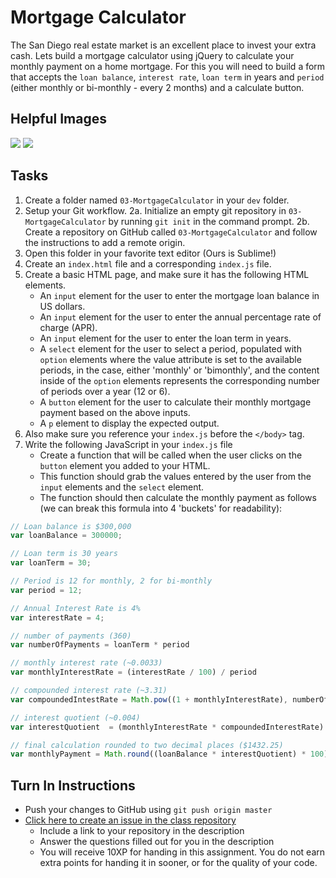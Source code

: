 # Mortgage Calculator

The San Diego real estate market is an excellent place to invest your extra cash. Lets build a mortgage calculator using jQuery to calculate your monthly payment on a home mortgage. 
For this you will need to build a form that accepts the `loan balance`, `interest rate`, `loan term` in years and `period` (either monthly or bi-monthly - every 2 months) and a calculate button.

## Helpful Images

<img src="http://i.imgur.com/Pn1GDZu.png" />
<img src="http://i.imgur.com/Amq3Vv9.png" />

## Tasks

1. Create a folder named `03-MortgageCalculator` in your `dev` folder.
2. Setup your Git workflow.
  2a. Initialize an empty git repository in `03-MortgageCalculator` by running `git init` in the command prompt.
  2b. Create a repository on GitHub called `03-MortgageCalculator` and follow the instructions to add a remote origin.
3. Open this folder in your favorite text editor (Ours is Sublime!)
4. Create an `index.html` file and a corresponding `index.js` file.
5. Create a basic HTML page, and make sure it has the following HTML elements.
    - An `input` element for the user to enter the mortgage loan balance in US dollars.
   - An `input` element for the user to enter the annual percentage rate of charge (APR).
   - An `input` element for the user to enter the loan term in years.
   - A `select` element for the user to select a period, populated with `option` elements where the value attribute is set to the available periods, in the case, either 'monthly' or 'bimonthly', and the content inside of the `option` elements represents the corresponding number of periods over a year (12 or 6).
   - A `button` element for the user to calculate their monthly mortgage payment based on the above inputs.
   - A `p` element to display the expected output.
7. Also make sure you reference your `index.js` before the `</body>` tag.
8. Write the following JavaScript in your `index.js` file
   - Create a function that will be called when the user clicks on the `button` element you added to your HTML.
   - This function should grab the values entered by the user from the `input` elements and the `select` element.
   - The function should then calculate the monthly payment as follows (we can break this formula into 4 'buckets' for readability):
        
```js
// Loan balance is $300,000
var loanBalance = 300000;

// Loan term is 30 years
var loanTerm = 30;

// Period is 12 for monthly, 2 for bi-monthly
var period = 12;

// Annual Interest Rate is 4%
var interestRate = 4;

// number of payments (360)
var numberOfPayments = loanTerm * period

// monthly interest rate (~0.0033)      
var monthlyInterestRate = (interestRate / 100) / period          

// compounded interest rate (~3.31)
var compoundedIntestRate = Math.pow((1 + monthlyInterestRate), numberOfPayments)  

// interest quotient (~0.004)
var interestQuotient  = (monthlyInterestRate * compoundedInterestRate) / (compoundedIntestRate - 1)

// final calculation rounded to two decimal places ($1432.25)
var monthlyPayment = Math.round((loanBalance * interestQuotient) * 100) / 100;
```


## Turn In Instructions
* Push your changes to GitHub using `git push origin master`
* [Click here to create an issue in the class repository](https://www.github.com/OriginCodeAcademy/2016-SC-SummerCohort/issues/new?title=03-MortgageCalculator&body=1.%20Where%20can%20I%20find%20your%20repository%3F%20(Paste%20the%20url%20of%20your%20repository%20below)%0A%0A2.%20What%20was%20your%20biggest%20struggle%20in%20this%20assignment%3F%0A%0A2.%20What%20was%20your%20biggest%20accomplishment%20in%20this%20assignment%3F)
    * Include a link to your repository in the description
    * Answer the questions filled out for you in the description
    * You will receive 10XP for handing in this assignment. You do not earn extra points for handing it in sooner, or for the quality of your code.